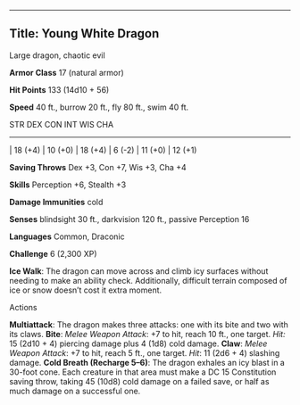 -------------------------
Title: Young White Dragon
-------------------------


Large dragon, chaotic evil

**Armor Class** 17 (natural armor)

**Hit Points** 133 (14d10 + 56)

**Speed** 40 ft., burrow 20 ft., fly 80 ft., swim 40 ft.

  STR       DEX       CON       INT      WIS       CHA
  --------- --------- --------- -------- --------- ---------
  | 18 (+4)   | 10 (+0)   | 18 (+4)   | 6 (-2)   | 11 (+0)   | 12 (+1)

**Saving Throws** Dex +3, Con +7, Wis +3, Cha +4

**Skills** Perception +6, Stealth +3

**Damage Immunities** cold

**Senses** blindsight 30 ft., darkvision 120 ft., passive Perception 16

**Languages** Common, Draconic

**Challenge** 6 (2,300 XP)


**Ice Walk**: The dragon can move across and climb icy surfaces
    without needing to make an ability check. Additionally, difficult
    terrain composed of ice or snow doesn’t cost it extra moment.


Actions

**Multiattack**: The dragon makes three attacks: one with its bite
    and two with its claws.
**Bite**: *Melee Weapon Attack*: +7 to hit, reach 10 ft.,
    one target. *Hit:* 15 (2d10 + 4) piercing damage plus 4 (1d8)
    cold damage.
**Claw**: *Melee Weapon Attack*: +7 to hit, reach 5 ft., one target.
    *Hit*: 11 (2d6 + 4) slashing damage.
**Cold Breath (Recharge 5–6)**: The dragon exhales an icy blast in a
    30-foot cone. Each creature in that area must make a DC 15
    Constitution saving throw, taking 45 (10d8) cold damage on a failed
    save, or half as much damage on a successful one.

